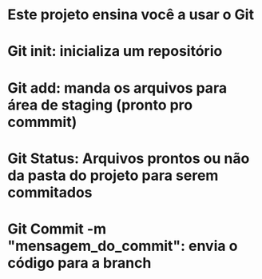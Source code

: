 # Este projeto ensina você a usar o Git 
# Git init: inicializa um repositório
# Git add: manda os arquivos para área de staging (pronto pro commmit)
# Git Status: Arquivos prontos ou não da pasta do projeto para serem commitados
# Git Commit -m "mensagem_do_commit": envia o código para a branch